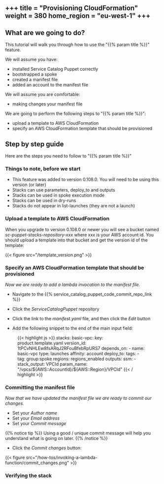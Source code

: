 +++
title = "Provisioning CloudFormation"
weight = 380
home_region = "eu-west-1"
+++
---

## What are we going to do?

This tutorial will walk you through how to use the "{{% param title %}}" feature.

We will assume you have:
 
 - installed Service Catalog Puppet correctly
 - bootstrapped a spoke
 - created a manifest file
 - added an account to the manifest file

We will assume you are comfortable:
 - making changes your manifest file
 
We are going to perform the following steps to "{{% param title %}}":

- upload a template to AWS CloudFormation
- specify an AWS CloudFormation template that should be provisioned


## Step by step guide

Here are the steps you need to follow to "{{% param title %}}"

### Things to note, before we start

- This feature was added to version 0.108.0.  You will need to be using this version (or later)
- Stacks can use parameters, deploy_to and outputs
- Stacks can be used in spoke execution mode
- Stacks can be used in dry-runs
- Stacks do not appear in list-launches (they are not a launch)

### Upload a template to AWS CloudFormation

When you upgrade to version 0.108.0 or newer you will see a bucket named _sc-puppet-stacks-repository-xxx_ where xxx is 
your AWS account id.  You should upload a template into that bucket and get the version id of the template:

{{< figure src="/template_version.png" >}}


### Specify an AWS CloudFormation template that should be provisioned

_Now we are ready to add a lambda invocation to the manifest file._

- Navigate to the {{% service_catalog_puppet_code_commit_repo_link %}}

- Click the *ServiceCatalogPuppet* repository

- Click the link to the *manifest.yaml* file, and then click the *Edit* button

- Add the following snippet to the end of the main input field:

 <figure>
  {{< highlight js >}}
stacks:
  basic-vpc:
    key: product.template.yaml
    version_id: 1tPCvNHLEw8fsARqJ2RFouBfebRpURS7
    depends_on:
      - name: basic-vpc
        type: launches
        affinity: account
    deploy_to:
      tags:
        - tag: group:spoke
          regions: regions_enabled
    outputs:
      ssm:
        - stack_output: VPCId
          param_name: "/vpcs/${AWS::AccountId}/${AWS::Region}/VPCId"
  {{< / highlight >}}
 </figure>


### Committing the manifest file

_Now that we have updated the manifest file we are ready to commit our changes._

- Set your *Author name*
- Set your *Email address*
- Set your *Commit message*

{{% notice tip %}}
Using a good / unique commit message will help you understand what is going on later.
{{% /notice %}}


- Click the *Commit changes* button:

{{< figure src="/how-tos/invoking-a-lambda-function/commit_changes.png" >}}


### Verifying the stack

